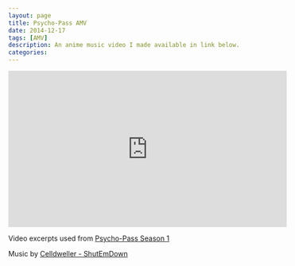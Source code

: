 ```yaml
---
layout: page
title: Psycho-Pass AMV
date: 2014-12-17
tags: [AMV]
description: An anime music video I made available in link below.
categories: 
---
```


<iframe width="560" height="315" src="https://www.youtube.com/embed/V35so0_eWDE" frameborder="0" allow="accelerometer; autoplay; encrypted-media; gyroscope; picture-in-picture" allowfullscreen></iframe>

Video excerpts used from [Psycho-Pass Season 1](https://en.wikipedia.org/wiki/Psycho-Pass)

Music by [Celldweller - ShutEmDown](https://youtu.be/KfHCHgWusHM)
